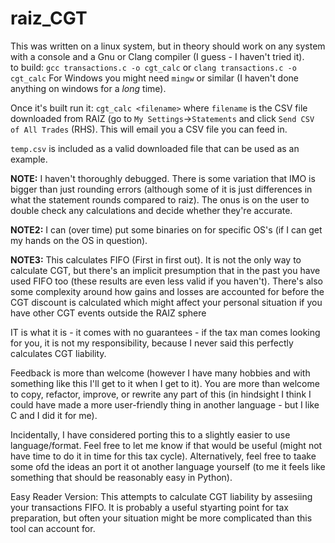 # raiz_CGT

This was written on a linux system, but in theory should work on any system with a console and a Gnu or Clang compiler (I guess - I haven't tried it).  
to build:
`gcc transactions.c -o cgt_calc` or `clang transactions.c -o cgt_calc`
For Windows you might need `mingw` or similar (I haven't done anything on windows for a *long* time).

Once it's built run it:
`cgt_calc <filename>` where `filename` is the CSV file downloaded from RAIZ (go to `My Settings`->`Statements` and click `Send CSV of All Trades` (RHS).  This will email you a CSV file you can feed in.

`temp.csv` is included as a valid downloaded file that can be used as an example.

**NOTE:**  I haven't thoroughly debugged.  There is some variation that IMO is bigger than just rounding errors (although some of it is just differences in what the statement rounds compared to raiz).  The onus is on the user to double check any calculations and decide whether they're accurate.

**NOTE2:**  I can (over time) put some binaries on for specific OS's (if I can get my hands on the OS in question).

**NOTE3:** This calculates FIFO (First in first out).  It is not the only way to calculate CGT, but there's an implicit presumption that in the past you have used FIFO too (these results are even less valid if you haven't).  There's also some complexity around how gains and losses are accounted for before the CGT discount is calculated which might affect your personal situation if you have other CGT events outside the RAIZ sphere

IT is what it is - it comes with no guarantees - if the tax man comes looking for you, it is not my responsibility, because I never said this perfectly calculates CGT liability.

Feedback is more than welcome (however I have many hobbies and with something like this I'll get to it when I get to it).  You are more than welcome to copy, refactor, improve, or rewrite any part of this (in hindsight I think I could have made a more user-friendly thing in another language - but I like C and I did it for me).

Incidentally, I have considered porting this to a slightly easier to use language/format.  Feel free to let me know if that would be useful (might not have time to do it in time for this tax cycle).  Alternatively, feel free to taake some ofd the ideas an port it ot another language yourself (to me it feels like something that should be reasonably easy in Python).

Easy Reader Version:  This attempts to calculate CGT liability by assesiing your transactions FIFO.  It is probably a useful styarting point for tax preparation, but often your situation might be more complicated than this tool can account for.



